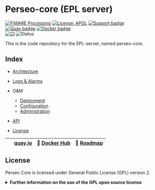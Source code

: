 # Perseo-core (EPL server)

[![FIWARE Processing](https://nexus.lab.fiware.org/static/badges/chapters/processing.svg)](https://www.fiware.org/developers/catalogue/)
[![License: APGL](https://img.shields.io/github/license/telefonicaid/perseo-core.svg)](https://opensource.org/licenses/AGPL-3.0)
[![Support badge](https://img.shields.io/badge/tag-fiware--perseo-orange.svg?logo=stackoverflow)](http://stackoverflow.com/questions/tagged/fiware-perseo)</br>
[![Quay badge](https://img.shields.io/badge/quay.io-fiware%2Fperseo--core-grey?logo=red%20hat&labelColor=EE0000)](https://quay.io/repository/fiware/perseo-core)
[![Docker badge](https://img.shields.io/badge/docker-telefonicaiot%2Fperseo--core-blue?logo=docker)](https://hub.docker.com/r/telefonicaiot/perseo-core)
<br/>
[![CI](https://github.com/telefonicaid/perseo-fe/workflows/CI/badge.svg)](https://github.com/telefonicaid/perseo-fe/actions?query=workflow%3ACI)
![Status](https://nexus.lab.fiware.org/static/badges/statuses/perseo.svg)


This is the code repository for the EPL-server, named perseo-core.


## Index

* [Architecture](documentation/architecture.md)
* [Logs & Alarms](documentation/logs.md)
* O&M
    * [Deployment](documentation/deployment.md)
    * [Configuration](documentation/config.md)
    * [Administration](documentation/admin.md)
* [API](documentation/api.md)

* [License](#license)

| <img style="height:1em" src="https://quay.io/static/img/quay_favicon.png"/> [quay.io](https://quay.io/repository/fiware/perseo-core)| :whale: [Docker Hub](https://hub.docker.com/r/telefonicaiot/perseo-core)  | :dart: [Roadmap](https://github.com/telefonicaid/perseo-fe/blob/master/documentation/roadmap.md) |
|---| --- | --- |

## License

Perseo Core is licensed under General Public License (GPL) version 2.

<details>
<summary><strong>Further information on the use of the GPL open source license</strong></summary>

### Are there any legal issues with GPL 2.0? Is it safe for me to use?

There is absolutely no problem in using a product licensed under GPL 2.0. Issues with GPL
(or AGPL) licenses are mostly related with the fact that different people assign different
interpretations on the meaning of the term “derivate work” used in these licenses. Due to this,
some people believe that there is a risk in just _using_ software under GPL or AGPL licenses
(even without _modifying_ it).

For the avoidance of doubt, the owners of this software licensed under an GPL 2.0 license
wish to make a clarifying public statement as follows:

> Please note that software derived as a result of modifying the source code of this
> software in order to fix a bug or incorporate enhancements is considered a derivative
> work of the product. Software that merely uses or aggregates (i.e. links to) an otherwise
> unmodified version of existing software is not considered a derivative work, and therefore
> it does not need to be released as under the same license, or even released as open source.

</details>

